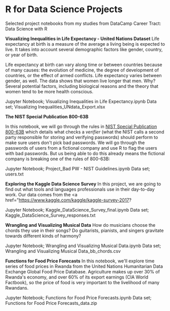# R for Data Science Projects
Selected project notebooks from my studies from DataCamp Career Tract: Data Science with R

**Visualizing Inequalities in Life Expectancy - United Nations Dataset**
Life expectancy at birth is a measure of the average a living being is expected to live. It takes into account several demographic factors like gender, country, or year of birth.

Life expectancy at birth can vary along time or between countries because of many causes: the evolution of medicine, the degree of development of countries, or the effect of armed conflicts. Life expectancy varies between gender, as well. The data shows that women live longer that men. Why? Several potential factors, including biological reasons and the theory that women tend to be more health conscious.

Jupyter Notebook; Visualizing Inequalities in Life Expectancy.ipynb
Data set; Visualizing Inequalities_UNdata_Export.xlsx

**The NIST Special Publication 800-63B**
<p>In this notebook, we will go through the rules in <a href="https://pages.nist.gov/800-63-3/sp800-63b.html">NIST Special Publication 800-63B</a> which details what checks a <em>verifier</em> (what the NIST calls a second party responsible for storing and verifying passwords) should perform to make sure users don't pick bad passwords. We will go through the passwords of users from a fictional company and use R to flag the users with bad passwords. But us being able to do this already means the fictional company is breaking one of the rules of 800-63B:</p>

Jupyter Notebook; Project_Bad PW - NIST Guidelines.ipynb
Data set; users.txt

**Exploring the Kaggle Data Science Survey**
In this project, we are going to find out what tools and languages professionals use in their day-to-day work. Our data comes from the <a href="https://www.kaggle.com/kaggle/kaggle-survey-2017?

Jupyter Notebook; Kaggle_DataScience_Survey_final.ipynb
Data set; Kaggle_DataScience_Survey_responses.txt

**Wrangling and Visualizing Musical Data**
How do musicians choose the chords they use in their songs? Do guitarists, pianists, and singers gravitate towards different kinds of harmony?

Jupyter Notebook; Wrangling and Visualizing Musical Data.ipynb
Data set; Wrangling and Visualizing Musical Data_bb_chords.csv

**Functions for Food Price Forecasts**
In this notebook, we'll explore time series of food prices in Rwanda from the United Nations Humanitarian Data Exchange Global Food Price Database. Agriculture makes up over 30% of Rwanda's economy, and over 60% of its export earnings (CIA World Factbook), so the price of food is very important to the livelihood of many Rwandans.

Jupyter Notebook; Functions for Food Price Forecasts.ipynb
Data set; Functions for Food Price Forecasts_data.zip

